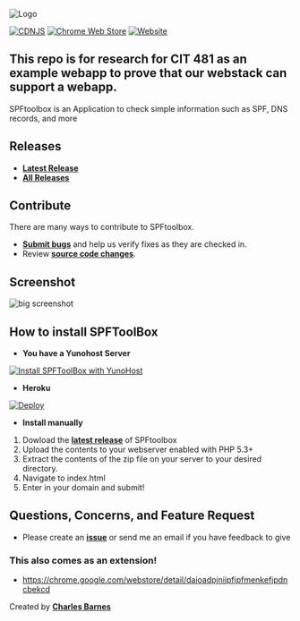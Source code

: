![Logo](http://i.imgur.com/itUhheI.png "Logo")

[![CDNJS](https://img.shields.io/cdnjs/v/jquery.svg)](https://cdnjs.com/libraries/jquery)
[![Chrome Web Store](https://img.shields.io/chrome-web-store/v/daioadpjniipfipfmenkefjpdncbekcd.svg)](https://chrome.google.com/webstore/detail/daioadpjniipfipfmenkefjpdncbekcd)
[![Website](https://img.shields.io/website-up-down-green-red/http/shields.io.svg?label=my-website)](http://charlesabarnes.com)

## This repo is for research for CIT 481 as an example webapp to prove that our webstack can support a webapp.

SPFtoolbox is an Application to check simple information such as SPF, DNS records, and more

## Releases

* **[Latest Release](https://github.com/charlesabarnes/SPFtoolbox/releases/latest)**
* **[All Releases](https://github.com/charlesabarnes/SPFtoolbox/releases)**

## Contribute

There are many ways to contribute to SPFtoolbox.
* **[Submit bugs](https://github.com/charlesabarnes/SPFtoolbox/issues)** and help us verify fixes as they are checked in.
* Review **[source code changes](https://github.com/charlesabarnes/SPFtoolbox/pulls)**.

## Screenshot

![big screenshot](http://i.imgur.com/ACxZPtQ.png "Screenshot")

## How to install SPFToolBox
* **You have a Yunohost Server**

[![Install SPFToolBox with YunoHost](https://install-app.yunohost.org/install-with-yunohost.png)](https://install-app.yunohost.org/?app=spftoolbox)

* **Heroku**

[![Deploy](https://www.herokucdn.com/deploy/button.svg)](https://heroku.com/deploy?template=https://github.com/charlesabarnes/SPFtoolbox)

* **Install manually**

1. Dowload the **[latest release](https://github.com/charlesabarnes/SPFtoolbox/releases/latest)** of SPFtoolbox
2. Upload the contents to your webserver enabled with PHP 5.3+
3. Extract the contents of the zip file on your server to your desired directory.
4. Navigate to index.html
5. Enter in your domain and submit!

## Questions, Concerns, and Feature Request

* Please create an **[issue](https://github.com/charlesabarnes/SPFtoolbox/issues)** or send me an email if you have feedback to give

### This also comes as an extension!
* https://chrome.google.com/webstore/detail/daioadpjniipfipfmenkefjpdncbekcd

Created by **[Charles Barnes](http://charlesabarnes.com)**

